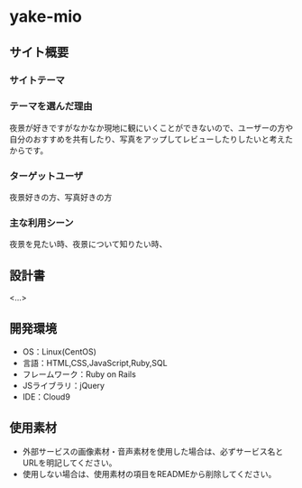 # yake-mio

## サイト概要

### サイトテーマ


### テーマを選んだ理由
夜景が好きですがなかなか現地に観にいくことができないので、ユーザーの方や自分のおすすめを共有したり、写真をアップしてレビューしたりしたいと考えたからです。

### ターゲットユーザ
夜景好きの方、写真好きの方

### 主な利用シーン
夜景を見たい時、夜景について知りたい時、

## 設計書
<...>

## 開発環境
- OS：Linux(CentOS)
- 言語：HTML,CSS,JavaScript,Ruby,SQL
- フレームワーク：Ruby on Rails
- JSライブラリ：jQuery
- IDE：Cloud9

## 使用素材
- 外部サービスの画像素材・音声素材を使用した場合は、必ずサービス名とURLを明記してください。
- 使用しない場合は、使用素材の項目をREADMEから削除してください。
